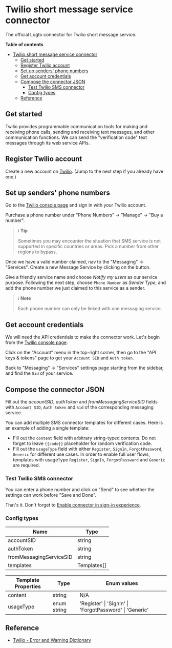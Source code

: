 # Twilio short message service connector

The official Logto connector for Twilio short message service.

**Table of contents**

- [Twilio short message service connector](#twilio-short-message-service-connector)
  - [Get started](#get-started)
  - [Register Twilio account](#register-twilio-account)
  - [Set up senders' phone numbers](#set-up-senders-phone-numbers)
  - [Get account credentials](#get-account-credentials)
  - [Compose the connector JSON](#compose-the-connector-json)
    - [Test Twilio SMS connector](#test-twilio-sms-connector)
    - [Config types](#config-types)
  - [Reference](#reference)

## Get started

Twilio provides programmable communication tools for making and receiving phone calls, sending and receiving text messages, and other communication functions. We can send the "verification code" text messages through its web service APIs.

## Register Twilio account

Create a new account on [Twilio](https://www.twilio.com). (Jump to the next step if you already have one.)

## Set up senders' phone numbers

Go to the [Twilio console page](https://console.twilio.com/) and sign in with your Twilio account.

Purchase a phone number under "Phone Numbers" -> "Manage" -> "Buy a number".

> ℹ️ **Tip**
>
> Sometimes you may encounter the situation that SMS service is not supported in specific countries or areas. Pick a number from other regions to bypass.

Once we have a valid number claimed, nav to the "Messaging" -> "Services". Create a new Message Service by clicking on the button.

Give a friendly service name and choose _Notify my users_ as our service purpose.
Following the next step, choose `Phone Number` as _Sender Type_, and add the phone number we just claimed to this service as a sender.

> ℹ️ **Note**
>
> Each phone number can only be linked with one messaging service.

## Get account credentials

We will need the API credentials to make the connector work. Let's begin from the [Twilio console page](https://console.twilio.com/).

Click on the "Account" menu in the top-right corner, then go to the "API keys & tokens" page to get your `Account SID` and `Auth token`.

Back to "Messaging" -> "Services" settings page starting from the sidebar, and find the `Sid` of your service.

## Compose the connector JSON

Fill out the _accountSID_, _authToken_ and _fromMessagingServiceSID_ fields with `Account SID`, `Auth token` and `Sid` of the corresponding messaging service.

You can add multiple SMS connector templates for different cases. Here is an example of adding a single template:

- Fill out the `content` field with arbitrary string-typed contents. Do not forget to leave `{{code}}` placeholder for random verification code.
- Fill out the `usageType` field with either `Register`, `SignIn`, `ForgotPassword`, `Generic` for different use cases. In order to enable full user flows, templates with usageType `Register`, `SignIn`, `ForgotPassword` and `Generic` are required.

### Test Twilio SMS connector

You can enter a phone number and click on "Send" to see whether the settings can work before "Save and Done".

That's it. Don't forget to [Enable connector in sign-in experience](https://docs.logto.io/docs/recipes/configure-connectors/sms-connector/enable-SMS-sign-in/).

### Config types

| Name                    | Type        |
|-------------------------|-------------|
| accountSID              | string      |
| authToken               | string      |
| fromMessagingServiceSID | string      |
| templates               | Templates[] |

| Template Properties | Type        | Enum values                                          |
|---------------------|-------------|------------------------------------------------------|
| content             | string      | N/A                                                  |
| usageType           | enum string | 'Register' \| 'SignIn' \| 'ForgotPassword' \| 'Generic' |

## Reference

- [Twilio - Error and Warning Dictionary](https://www.twilio.com/docs/api/errors)
